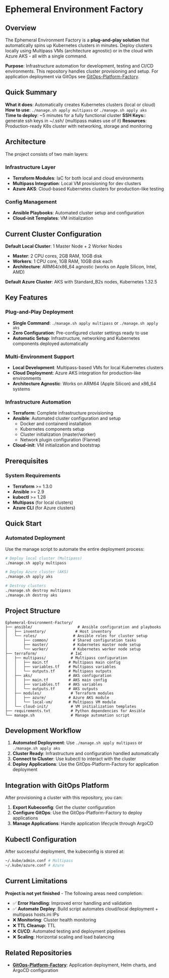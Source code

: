 # Ephemeral Environment Factory

## Overview

The Ephemeral Environment Factory is a **plug-and-play solution** that automatically spins up Kubernetes clusters in minutes. Deploy clusters locally using Multipass VMs (architecture agnostic) or in the cloud with Azure AKS - all with a single command.

**Purpose**: Infrastructure automation for development, testing and CI/CD environments. This repository handles cluster provisioning and setup. For application deployment via GitOps see [GitOps-Platform-Factory](https://github.com/vladcalo/GitOps-Platform-Factory).

## Quick Summary

**What it does**: Automatically creates Kubernetes clusters (local or cloud)  
**How to use**: `./manage.sh apply multipass` or `./manage.sh apply aks`  
**Time to deploy**: ~5 minutes for a fully functional cluster
**SSH Keys:**: generate ssh keys in ~/.ssh/ (multipass makes use of it)
**Resources**: Production-ready K8s cluster with networking, storage and monitoring

## Architecture

The project consists of two main layers:

### Infrastructure Layer

- **Terraform Modules**: IaC for both local and cloud environments
- **Multipass Integration**: Local VM provisioning for dev clusters
- **Azure AKS**: Cloud-based Kubernetes clusters for production-like testing

### Config Management

- **Ansible Playbooks**: Automated cluster setup and configuration
- **Cloud-init Templates**: VM initialization

## Current Cluster Configuration

**Default Local Cluster**: 1 Master Node + 2 Worker Nodes

- **Master**: 2 CPU cores, 2GB RAM, 10GB disk
- **Workers**: 1 CPU core, 1GB RAM, 10GB disk each
- **Architecture**: ARM64/x86_64 agnostic (works on Apple Silicon, Intel, AMD)

**Default Azure Cluster**: AKS with Standard_B2s nodes, Kubernetes 1.32.5

## Key Features

### Plug-and-Play Deployment

- **Single Command**: `./manage.sh apply multipass` or `./manage.sh apply aks`
- **Zero Configuration**: Pre-configured cluster settings ready to use
- **Automatic Setup**: Infrastructure, networking and Kubernetes components deployed automatically

### Multi-Environment Support

- **Local Development**: Multipass-based VMs for local Kubernetes clusters
- **Cloud Deployment**: Azure AKS integration for production-like environments
- **Architecture Agnostic**: Works on ARM64 (Apple Silicon) and x86_64 systems

### Infrastructure Automation

- **Terraform**: Complete infrastructure provisioning
- **Ansible**: Automated cluster configuration and setup
    - Docker and containerd installation
    - Kubernetes components setup
    - Cluster initialization (master/worker)
    - Network plugin configuration (Flannel)
- **Cloud-init**: VM initialization and bootstrap

## Prerequisites

### System Requirements

- **Terraform** >= 1.3.0
- **Ansible** >= 2.9
- **kubectl** >= 1.28
- **Multipass** (for local clusters)
- **Azure CLI** (for Azure clusters)

## Quick Start

### Automated Deployment

Use the manage script to automate the entire deployment process:

```bash
# Deploy local cluster (Multipass)
./manage.sh apply multipass

# Deploy Azure cluster (AKS)
./manage.sh apply aks

# Destroy clusters
./manage.sh destroy multipass
./manage.sh destroy aks
```

## Project Structure

```
Ephemeral-Environment-Factory/
├── ansible/                    # Ansible configuration and playbooks
│   ├── inventory/             # Host inventory
│   └── roles/                # Ansible roles for cluster setup
│       ├── common/           # Shared configuration tasks
│       ├── master/           # Kubernetes master node setup
│       └── worker/           # Kubernetes worker node setup
├── terraform/               # IaC
│   ├── multipass/           # Multipass configuration
│   │   ├── main.tf         # Multipass main config
│   │   ├── variables.tf    # Multipass variables
│   │   └── outputs.tf      # Multipass outputs
│   ├── aks/                # AKS configuration
│   │   ├── main.tf         # AKS main config
│   │   ├── variables.tf    # AKS variables
│   │   └── outputs.tf      # AKS outputs
│   ├── modules/             # Terraform modules
│   │   ├── azure/          # Azure AKS module
│   │   └── local-vm/       # Multipass VM module
│   └── cloud-init/          # VM initialization templates
├── requirements.txt         # Python dependencies for Ansible
└── manage.sh                # Manage automation script
```

## Development Workflow

1. **Automated Deployment**: Use `./manage.sh apply multipass` or `./manage.sh apply aks`
2. **Cluster Ready**: Infrastructure and configuration handled automatically
3. **Connect to Cluster**: Use kubectl to interact with the cluster
4. **Deploy Applications**: Use the GitOps-Platform-Factory for application deployment

## Integration with GitOps Platform

After provisioning a cluster with this repository, you can:

1. **Export Kubeconfig**: Get the cluster configuration
2. **Configure GitOps**: Use the GitOps-Platform-Factory to deploy applications
3. **Manage Applications**: Handle application lifecycle through ArgoCD

## Kubectl Configuration

After successful deployment, the kubeconfig is stored at:

```bash
~/.kube/admin.conf # Multipass
~/.kube/azure.conf # Azure
```

## Current Limitations

**Project is not yet finished** - The following areas need completion:

- ✅ **Error Handling**: Improved error handling and validation
- ✅ **Automate Deploy**: Build script automates cloud/local deployment + multipass hosts.ini IPs
- ❌ **Monitoring**: Cluster health monitoring
- ❌ **TTL Cleanup**: TTL
- ❌ **CI/CD**: Automated testing and deployment pipelines
- ❌ **Scaling**: Horizontal scaling and load balancing

## Related Repositories

- **[GitOps-Platform-Factory](https://github.com/vladcalo/GitOps-Platform-Factory)**: Application deployment, Helm charts, and ArgoCD configuration
